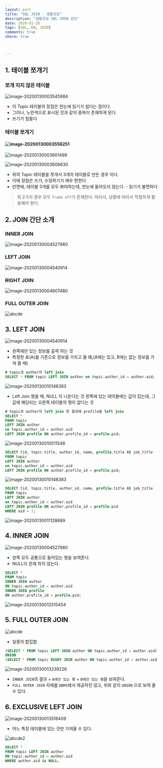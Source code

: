 ```yaml
---
layout: post
title: "SQL JOIN - 생활코딩"
description: "생활코딩 SQL JOIN 강의"
date: 2020-01-28
tags: [SQL, DB, JOIN]
comments: true
share: true



---
```




## 1. 테이블 쪼개기

### 쪼개 지지 않은 테이블

![image-20200130003545984](assets/image-20200130003545984.png)

* 이 Topic 테이블의 장점은 한눈에 읽기가 쉽다는 점이다.
* 그러나, 노란색으로 표시된 것과 같이 중복이 존재하게 된다.
* 쓰기가 힘들다



### 테이블 쪼개기

#### ![image-20200130003556251](assets/image-20200130003556251.png)

![image-20200130003601499](assets/image-20200130003601499.png)

![image-20200130003606630](assets/image-20200130003606630.png)



* 위의 Topic 테이블을 쪼개서 3개의 테이블로 만든 경우 이다.
* 이때 장점은 쓰기, 수정하기가 매우 편한다
* 반면에, 테이블 3개를 모두 봐야하는데, 한눈에 들어오지 않는다. - 읽기가 불편하다



> 위 2가지 경우 모두 `Trade off`가 존재한다. 따라서, 상황에 따라서 적절하게 활용해야 한다.



## 2. JOIN 간단 소개

### INNER JOIN

![image-20200130004527980](assets/image-20200130004527980.png)



### LEFT JOIN

![image-20200130004540914](assets/image-20200130004540914.png)



### RIGHT JOIN

![image-20200130004607480](assets/image-20200130004607480.png)



### FULL OUTER JOIN

![abcde](assets/abcde.png)



## 3. LEFT JOIN

![image-20200130004540914](assets/image-20200130004540914.png)

* 왼쪽에만 있는 정보를 출력 하는 것
* 특정한 표(A)를 기준으로 정보를 가지고 올 떄,(A에는 있고, B에는 없는 정보를 가져 올 때)



```SQL
# topic과 author의 left join
SELECT * FROM topic LEFT JOIN author on topic.author_id = author.aid;
```

![image-20200130010148383](assets/image-20200130010148383.png)

* Left Join 했을 때, NULL 이 나온다는 것 왼쪽에 있는 테이블에는 값이 있는데, 그 값에 해당되는 오른쪽 테이블의 행이 없다는 것



```sql
# topic과 author의 left join 한 결과에 profile을 left join
SELECT * 
FROM topic 
LEFT JOIN author 
on topic.author_id = author.aid 
LEFT JOIN profile ON author.profile_id = profile.pid;
```

![image-20200130010511546](assets/image-20200130010511546.png)



```sql
SELECT tid, topic.title, author_id, name, profile.title AS job_title
FROM topic 
LEFT JOIN author 
on topic.author_id = author.aid 
LEFT JOIN profile ON author.profile_id = profile.pid;
```

![image-20200130010148383](assets/image-20200130010148383.png)



```sql
SELECT tid, topic.title, author_id, name, profile.title AS job_title
FROM topic 
LEFT JOIN author 
on topic.author_id = author.aid 
LEFT JOIN profile ON author.profile_id = profile.pid
WHERE aid = 1;
```

![image-20200130011128689](assets/image-20200130011128689.png)



## 4. INNER JOIN

![image-20200130004527980](assets/image-20200130004527980.png)

* 양쪽 모두 공통으로 들어있는 행을 보여준다.
* NULL이 존재 하지 않는다.



```sql
SELECT * 
FROM topic 
INNER JOIN author 
ON topic.author_id = author.aid
INNER JOIN profile
ON author.profile_id = profile.pid;
```

![image-20200130012515454](assets/image-20200130012515454.png)



## 5. FULL OUTER JOIN

![abcde](assets/abcde.png)

* 일종의 합집합



```sql
(SELECT * FROM topic LEFT JOIN author ON topic.author_id = author.aid) 
UNION 
(SELECT * FROM topic RIGHT JOIN author ON topic.author_id = author.aid)
```

![image-20200130013239226](assets/image-20200130013239226.png)

* `INNER JOIN`의 결과 + `A에만 있는 행` + `B에만 있는 행`을 보여준다.
* `FULL OUTER JOIN` 자체를 `DBMS`에서 제공하진 않고, 위와 같이 `UNION` 으로 보여 줄 수 있다.



## 6. EXCLUSIVE LEFT JOIN

![image-20200130013516409](assets/image-20200130013516409-0390934.png)

* 어느 특정 테이블에 있는 것만 가져올 수 있다.



![abcde2](assets/abcde2.png)

````sql
SELECT * 
FROM topic LEFT JOIN author 
ON topic.author_id = author.aid 
WHERE author.aid is NULL;
````

